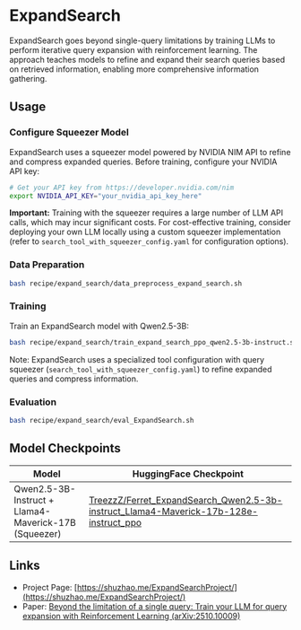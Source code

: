 # ExpandSearch

ExpandSearch goes beyond single-query limitations by training LLMs to perform iterative query expansion with reinforcement learning. The approach teaches models to refine and expand their search queries based on retrieved information, enabling more comprehensive information gathering.

## Usage

### Configure Squeezer Model

ExpandSearch uses a squeezer model powered by NVIDIA NIM API to refine and compress expanded queries. Before training, configure your NVIDIA API key:

```bash
# Get your API key from https://developer.nvidia.com/nim
export NVIDIA_API_KEY="your_nvidia_api_key_here"
```

**Important:** Training with the squeezer requires a large number of LLM API calls, which may incur significant costs. For cost-effective training, consider deploying your own LLM locally using a custom squeezer implementation (refer to `search_tool_with_squeezer_config.yaml` for configuration options).

### Data Preparation

```bash
bash recipe/expand_search/data_preprocess_expand_search.sh
```

### Training

Train an ExpandSearch model with Qwen2.5-3B:

```bash
bash recipe/expand_search/train_expand_search_ppo_qwen2.5-3b-instruct.sh
```

Note: ExpandSearch uses a specialized tool configuration with query squeezer (`search_tool_with_squeezer_config.yaml`) to refine expanded queries and compress information.

### Evaluation

```bash
bash recipe/expand_search/eval_ExpandSearch.sh
```

## Model Checkpoints

| Model | HuggingFace Checkpoint |
|-------|----------------------|
| Qwen2.5-3B-Instruct + Llama4-Maverick-17B (Squeezer) | [TreezzZ/Ferret_ExpandSearch_Qwen2.5-3b-instruct_Llama4-Maverick-17b-128e-instruct_ppo](https://huggingface.co/TreezzZ/Ferret_ExpandSearch_Qwen2.5-3b-instruct_Llama4-Maverick-17b-128e-instruct_ppo) |


## Links

- Project Page: [https://shuzhao.me/ExpandSearchProject/](https://shuzhao.me/ExpandSearchProject/)
- Paper: [Beyond the limitation of a single query: Train your LLM for query expansion with Reinforcement Learning (arXiv:2510.10009)](https://arxiv.org/abs/2510.10009)
